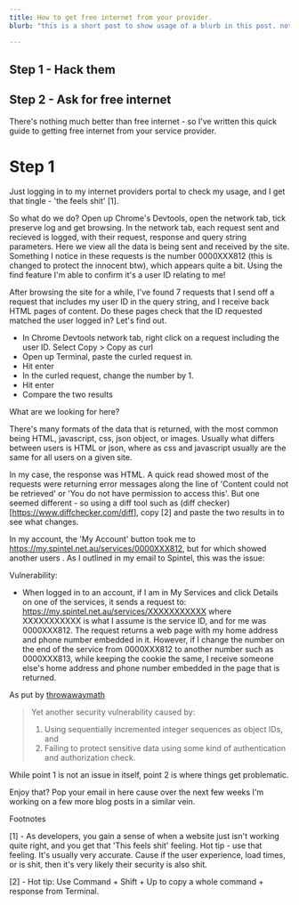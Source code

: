 ```yaml
---
title: How to get free internet from your provider.
blurb: "this is a short post to show usage of a blurb in this post. nothing more nothing less nothing more nothing less nothing more nothing less nothing more nothing less."

---
```


## Step 1 - Hack them
## Step 2 - Ask for free internet

There's nothing much better than free internet - so I've written this quick guide to getting free internet from your service provider.



# Step 1
Just logging in to my internet providers portal to check my usage, and I get that tingle - 'the feels shit' [1]. 

So what do we do? Open up Chrome's Devtools, open the network tab, tick preserve log and get browsing. In the network tab, each request sent and recieved is logged, with their request, response and query string parameters. Here we view all the data is being sent and received by the site. Something I notice in these requests is the number 0000XXX812 (this is changed to protect the innocent btw), which appears quite a bit. Using the find feature I'm able to confirm it's a user ID relating to me!

After browsing the site for a while, I've found 7 requests that I send off a request that includes my user ID in the query string, and I receive back HTML pages of content. Do these pages check that the ID requested matched the user logged in? Let's find out.

- In Chrome Devtools network tab, right click on a request including the user ID. Select Copy > Copy as curl
- Open up Terminal, paste the curled request in.
- Hit enter
- In the curled request, change the number by 1. 
- Hit enter
- Compare the two results

What are we looking for here? 

There's many formats of the data that is returned, with the most common being HTML, javascript, css, json object, or images. Usually what differs between users is HTML or json, where as css and javascript usually are the same for all users on a given site. 

In my case, the response was HTML. A quick read showed most of the requests were returning error messages along the line of 'Content could not be retrieved' or 'You do not have permission to access this'. But one seemed different - so using a diff tool such as (diff checker)[https://www.diffchecker.com/diff], copy [2] and paste the two results in to see what changes.

In my account, the 'My Account' button took me to https://my.spintel.net.au/services/0000XXX812, but for which showed another users . As I outlined in my email to Spintel, this was the issue:

Vulnerability:
- When logged in to an account, if I am in My Services and click Details on one of the services, it sends a request to: https://my.spintel.net.au/services/XXXXXXXXXXX where XXXXXXXXXXX is what I assume is the service ID, and for me was 0000XXX812. The request returns a web page with my home address and phone number embedded in it. However, if I change the number on the end of the service from 0000XXX812 to another number such as 0000XXX813, while keeping the cookie the same, I receive someone else's home address and phone number embedded in the page that is returned.


As put by [throwawaymath](https://news.ycombinator.com/item?id=20005674)

> Yet another security vulnerability caused by:
> 1. Using sequentially incremented integer sequences as object IDs, and
> 2. Failing to protect sensitive data using some kind of authentication and authorization check.

While point 1 is not an issue in itself, point 2 is where things get problematic.



Enjoy that? Pop your email in here cause over the next few weeks I'm working on a few more blog posts in a similar vein.



Footnotes

[1] - As developers, you gain a sense of when a website just isn't working quite right, and you get that 'This feels shit' feeling. Hot tip - use that feeling. It's usually very accurate. Cause if the user experience, load times, or is shit, then it's very likely their security is also shit. 

[2] - Hot tip: Use Command + Shift + Up to copy a whole command + response from Terminal.